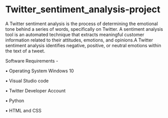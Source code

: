 # Twitter_sentiment_analysis-project
A Twitter sentiment analysis is the process of determining the emotional tone behind a series of words, specifically on Twitter. A sentiment analysis tool is an automated technique that extracts meaningful customer information related to their attitudes, emotions, and opinions.A Twitter sentiment analysis identifies negative, positive, or neutral emotions within the text of a tweet.




Software Requirements -

• Operating System Windows 10

• Visual Studio code

• Twitter Developer Account

• Python

• HTML and CSS
